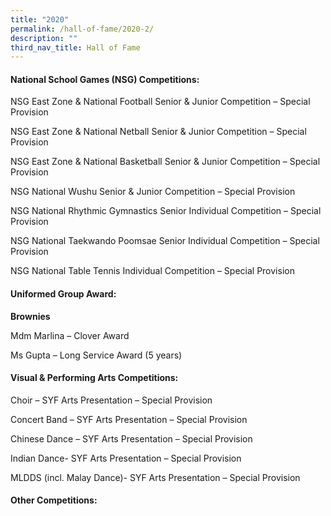 ```yaml
---
title: "2020"
permalink: /hall-of-fame/2020-2/
description: ""
third_nav_title: Hall of Fame
---
```

<h4><strong>National School Games (NSG) Competitions:</strong></h4>
<p>NSG East Zone &amp; National Football Senior &amp; Junior Competition &ndash; Special Provision</p>
<p>NSG East Zone &amp; National Netball Senior &amp; Junior Competition &ndash; Special Provision</p>
<p>NSG East Zone &amp; National Basketball Senior &amp; Junior Competition &ndash; Special Provision</p>
<p>NSG National Wushu Senior &amp; Junior Competition &ndash; Special Provision</p>
<p>NSG National Rhythmic Gymnastics Senior Individual Competition &ndash; Special Provision</p>
<p>NSG National Taekwando Poomsae Senior&nbsp;Individual Competition &ndash; Special Provision</p>
<p>NSG National Table Tennis Individual Competition &ndash; Special Provision</p>
<h4><strong>Uniformed Group Award:</strong></h4>
<p><strong>Brownies</strong></p>
<p>Mdm Marlina &ndash; Clover Award</p>
<p>Ms Gupta &ndash; Long Service Award (5 years)</p>
<h4><strong>Visual &amp; Performing Arts Competitions:</strong></h4>
<p>Choir &ndash; SYF Arts Presentation &ndash; Special Provision</p>
<p>Concert Band&nbsp;&ndash; SYF Arts Presentation &ndash; Special Provision</p>
<p>Chinese Dance&nbsp;&ndash; SYF Arts Presentation &ndash; Special Provision</p>
<p>Indian Dance- SYF Arts Presentation &ndash; Special Provision</p>
<p>MLDDS (incl. Malay Dance)- SYF Arts Presentation &ndash; Special Provision</p>
<h4><strong>Other Competitions:</strong></h4>